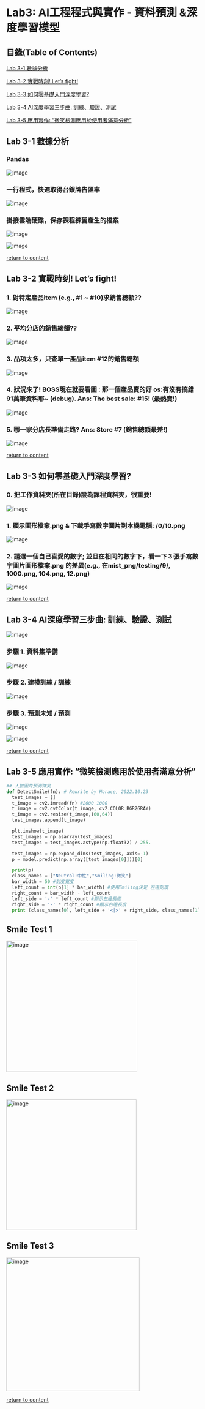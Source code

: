 # Lab3: AI工程程式與實作 - 資料預測 &深度學習模型

<a name="000"/>

## 目錄(Table of Contents)

[Lab 3-1 數據分析](#111)

[Lab 3-2 實戰時刻! Let’s fight!](#222)

[Lab 3-3 如何零基礎入門深度學習?](#333)

[Lab 3-4 AI深度學習三步曲: 訓練、驗證、測試](#444)

[Lab 3-5 應用實作:  “微笑檢測應用於使用者滿意分析”](#555)
<a name="111"/>

## Lab 3-1 數據分析

### Pandas

![image](https://user-images.githubusercontent.com/89304181/193442492-3a3b3f83-174e-4275-9133-60b97d09994e.png)

### 一行程式，快速取得台銀牌告匯率

![image](https://user-images.githubusercontent.com/89304181/193442509-48a6e114-40f9-4ce1-b304-66073bb1e928.png)

### 掛接雲端硬碟，保存課程練習產生的檔案

![image](https://user-images.githubusercontent.com/89304181/193442541-58564c5b-990d-40a0-9a69-dbee9cff8dd6.png)

![image](https://user-images.githubusercontent.com/89304181/193442556-c1094c9c-85ab-4d52-95cd-3b387a2da808.png)

[return to content](#000) 

<a name="222"/>

## Lab 3-2 實戰時刻! Let’s fight!

### 1. 對特定產品item (e.g., #1 ~ #10)求銷售總額??

![image](https://user-images.githubusercontent.com/89304181/193442702-bba37a31-ff86-49be-af54-83df75aac601.png)

### 2. 平均分店的銷售總額??

![image](https://user-images.githubusercontent.com/89304181/193442739-54a792db-3a7c-44cb-8c5f-e1e78bcd2a00.png)

### 3. 品項太多，只查單一產品item #12的銷售總額

![image](https://user-images.githubusercontent.com/89304181/193443388-5cedf60d-ae11-4674-83e5-68902bb22542.png)

### 4. 狀況來了! BOSS現在就要看圖 : 那一個產品賣的好 os:有沒有搞錯91萬筆資料耶~ (debug). Ans: The best sale: #15! (最熱賣!)

![image](https://user-images.githubusercontent.com/89304181/193442608-7009a1ee-b124-4ad8-9480-97698984a289.png)

### 5. 哪一家分店長準備走路? Ans: Store #7 (銷售總額最差!)

![image](https://user-images.githubusercontent.com/89304181/193442619-04f0f2a6-8647-4e61-8f8e-2ae95b566ee3.png)

[return to content](#000) 

<a name="333"/>

## Lab 3-3 如何零基礎入門深度學習?

### 0. 把工作資料夾(所在目錄)設為課程資料夾，很重要!

![image](https://user-images.githubusercontent.com/89304181/193442889-d8cea1ca-68a9-4592-b3bd-a4ac6c4c4755.png)

### 1. 顯示圖形檔案.png & 下載手寫數字圖片到本機電腦: /0/10.png

![image](https://user-images.githubusercontent.com/89304181/193442918-d7c334a7-8c25-4664-ba34-9e2768ea3402.png)

### 2. 請選一個自己喜愛的數字; 並且在相同的數字下，看一下３張手寫數字圖片圖形檔案.png 的差異(e.g.,  在mist_png/testing/9/, 1000.png, 104.png, 12.png)

![image](https://user-images.githubusercontent.com/89304181/193442933-ab0bff73-af61-4334-908a-c7ae4c49aa2d.png)

[return to content](#000) 

<a name="444"/>

##  Lab 3-4 AI深度學習三步曲: 訓練、驗證、測試

![image](https://user-images.githubusercontent.com/89304181/196022842-a5ede13d-b3b6-4923-ad15-a4179ee0a7b2.png)

### 步驟 1. 資料集準備

![image](https://user-images.githubusercontent.com/89304181/196023019-4c0b432e-1173-46c4-98bb-eb28fb41604e.png)

### 步驟 2. 建模訓練 / 訓練

![image](https://user-images.githubusercontent.com/89304181/196023040-6e7cff31-1204-48c8-9445-94a11fef0d0a.png)


### 步驟 3. 預測未知 / 預測

![image](https://user-images.githubusercontent.com/89304181/196023057-f0f11cf4-1ef1-43a3-aa1e-dfdac0425388.png)

![image](https://user-images.githubusercontent.com/89304181/196023075-10ad531d-a6cf-43a0-a733-c2c7d611bbaa.png)

[return to content](#000) 

<a name="555"/>

## Lab 3-5 應用實作:  “微笑檢測應用於使用者滿意分析”

```python
## 人臉圖片預測微笑
def DetectSmile(fn): # Rewrite by Horace, 2022.10.23
  test_images = []
  t_image = cv2.imread(fn) #2000 1000 
  t_image = cv2.cvtColor(t_image, cv2.COLOR_BGR2GRAY)
  t_image = cv2.resize(t_image,(60,64))
  test_images.append(t_image)

  plt.imshow(t_image)
  test_images = np.asarray(test_images)
  test_images = test_images.astype(np.float32) / 255.

  test_images = np.expand_dims(test_images, axis=-1)
  p = model.predict(np.array([test_images[0]]))[0]

  print(p)
  class_names = ["Neutral:中性","Smiling:微笑"]
  bar_width = 50 #刻度寬度
  left_count = int(p[1] * bar_width) #使用Smiling決定 左邊刻度
  right_count = bar_width - left_count 
  left_side = '-' * left_count #顯示左邊長度
  right_side = '-' * right_count #顯示右邊長度
  print (class_names[0], left_side + '<|>' + right_side, class_names[1])
```

## Smile Test 1

<img width="343" alt="image" src="https://user-images.githubusercontent.com/89304181/197371744-261e9889-6476-4c23-915c-88988ade5f3f.png">

## Smile Test 2

<img width="341" alt="image" src="https://user-images.githubusercontent.com/89304181/197371762-c32a981d-1977-45ad-b4db-b18bb250b136.png">

## Smile Test 3

<img width="349" alt="image" src="https://user-images.githubusercontent.com/89304181/197371768-289310f1-d399-48ce-9f30-4b4ac7dcb127.png">



[return to content](#000) 
